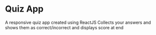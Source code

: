 # Quiz App
A responsive quiz app created using ReactJS
Collects your answers and shows them as correct/incorrect and displays score at end
